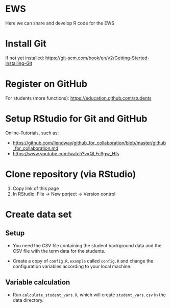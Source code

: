 # EWS
Here we can share and develop R code for the EWS 

# Install Git
If not yet installed: https://git-scm.com/book/en/v2/Getting-Started-Installing-Git

# Register on GitHub
For students (more functions): https://education.github.com/students

# Setup RStudio for Git and GitHub
Online-Tutorials, such as:
- https://github.com/llendway/github_for_collaboration/blob/master/github_for_collaboration.md
- https://www.youtube.com/watch?v=QLFc9gw_Hfs

# Clone repository (via RStudio)
1. Copy link of this page
2. In RStudio: File -> New porject -> Version control 


# Create data set

## Setup

- You need the CSV file containing the student background data and the CSV file with the term data for the students. 

- Create a copy of `config.R.example` called `config.R` and change the configuration variables according to your local machine.

## Variable calculation

- Run `calculate_student_vars.R`, which will create `student_vars.csv` in the data directory.
